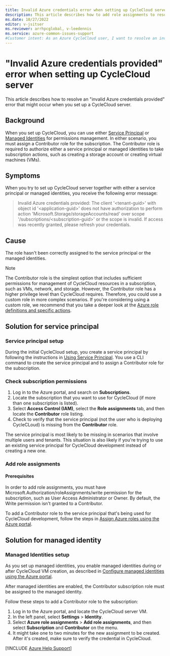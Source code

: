 ```yaml
--- 
title: Invalid Azure credentials error when setting up CycleCloud server
description: This article describes how to add role assignments to resolve an invalid Azure credentials error. This error might occur when you're setting up a CycleCloud server. 
ms.date: 10/27/2022
editor: v-jsitser
ms.reviewer: arrhpcglobal, v-leedennis
ms.service: azure-common-issues-support
#Customer intent: As an Azure CycleCloud user, I want to resolve an invalid Azure credentials error message that I received while I was setting up a CycleCloud server. I want to resolve this error so that I can set up my server successfully.
---
```


# "Invalid Azure credentials provided" error when setting up CycleCloud server

This article describes how to resolve an "invalid Azure credentials provided" error that might occur when you set up a CycleCloud server.

## Background

When you set up CycleCloud, you can use either [Service Principal](/azure/cyclecloud/how-to/service-principals) or [Managed Identities](/azure/cyclecloud/how-to/managed-identities) for permissions management. In either scenario, you must assign a Contributor role for the subscription. The Contributor role is required to authorize either a service principal or managed identities to take subscription actions, such as creating a storage account or creating virtual machines (VMs).

## Symptoms

When you try to set up CycleCloud server together with either a service principal or managed identities, you receive the following error message:

> Invalid Azure credentials provided: The client '\<tenant-guid>' with object id '\<application-guid>' does not have authorization to perform action 'Microsoft.Storage/storageAccounts/read' over scope '/subscriptions/\<subscription-guid>' or the scope is invalid. If access was recently granted, please refresh your credentials.

## Cause

The role hasn't been correctly assigned to the service principal or the managed identities.

> [!NOTE]
> 
> The Contributor role is the simplest option that includes sufficient permissions for management of CycleCloud resources in a subscription, such as VMs, network, and storage. However, the Contributor role has a higher privilege level than CycleCloud requires. Therefore, you could use a custom role in more complex scenarios. If you're considering using a custom role, we recommend that you take a deeper look at the [Azure role definitions and specific actions](/azure/role-based-access-control/role-definitions-list).

## Solution for service principal

### Service principal setup

During the initial CycleCloud setup, you create a service principal by following the instructions in [Using Service Principal](/azure/cyclecloud/how-to/service-principals). You use a CLI command to create the service principal and to assign a Contributor role for the subscription.

### Check subscription permissions

1. Log in to the Azure portal, and search on **Subscriptions**.
1. Locate the subscription that you want to use for CycleCloud (if more than one subscription is listed).
1. Select **Access Control (IAM)**, select the **Role assignments** tab, and then locate the **Contributor** role listing.
1. Check to verify that the service principal (not the user who is deploying CycleCLoud) is missing from the **Contributor** role.

The service principal is most likely to be missing in scenarios that involve multiple users and tenants. This situation is also likely if you're trying to use an existing service principal for CycleCloud development instead of creating a new one.

### Add role assignments

#### Prerequisites

In order to add role assignments, you must have Microsoft.Authorization/roleAssignments/write permission for the subscription, such as User Access Administrator or Owner. By default, the Write permission isn't granted to a Contributor.

To add a Contributor role to the service principal that's being used for CycleCloud development, follow the steps in [Assign Azure roles using the Azure portal](/azure/role-based-access-control/role-assignments-portal?tabs=current).

## Solution for managed identity

### Managed Identities setup

As you set up managed identities, you enable managed identities during or after CycleCloud VM creation, as described in [Configure managed identities using the Azure portal](/azure/active-directory/managed-identities-azure-resources/qs-configure-portal-windows-vm).

After managed identities are enabled, the Contributor subscription role must be assigned to the managed identity.

Follow these steps to add a Contributor role to the subscription:

1. Log in to the Azure portal, and locate the CycleCloud server VM.
1. In the left panel, select **Settings** > **Identity**.
1. Select **Azure role assignments** > **Add role assignments**, and then select **Subscription** and **Contributor** on the menu.
1. It might take one to two minutes for the new assignment to be created. After it's created, make sure to verify the credential in CycleCloud.

[!INCLUDE [Azure Help Support](../../includes/azure-help-support.md)]
